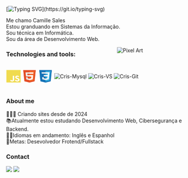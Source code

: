 [![Typing SVG](https://readme-typing-svg.demolab.com?font=Fira+Code&pause=1000&width=435&lines=Welcome+to+my+Github+profile!)](https://git.io/typing-svg)
<p> Me chamo Camille Sales <br>
Estou granduando em Sistemas da Informação. <br>                                             
Sou técnica em Informática. <br>
Sou da área de Desenvolvimento Web.
</p>
<img src="https://github.com/user-attachments/assets/3dd95ed7-9349-404f-8506-a3ad9a4cf5fb" alt="Pixel Art" align="right" width="200">

### Technologies and tools:

<div style="display: inline_block"><br>
  <img align="center" alt="Cris-Js" height="35" width="40" src="https://raw.githubusercontent.com/devicons/devicon/master/icons/javascript/javascript-plain.svg">
  <img align="center" alt="Cris-HTML" height="35" width="40" src="https://raw.githubusercontent.com/devicons/devicon/master/icons/html5/html5-original.svg">
  <img align="center" alt="Cris-CSS" height="35" width="40" src="https://raw.githubusercontent.com/devicons/devicon/master/icons/css3/css3-original.svg">
  <img align="center" alt= "Cris-Mysql" height="60" width="40" src="https://cdn.jsdelivr.net/gh/devicons/devicon/icons/mysql/mysql-original-wordmark.svg">       
  <img align="center" alt="Cris-VS" height="35" width="40" src="https://cdn.jsdelivr.net/gh/devicons/devicon/icons/vscode/vscode-original.svg">
  <img align="center" alt="Cris-Git" height="35" width="40" src="https://cdn.jsdelivr.net/gh/devicons/devicon/icons/git/git-original.svg">
</div><br>

### About me
<p> 👩🏻‍💻 Criando sites desde de 2024  <br>
📚Atualmente estou estudando Desenvolvimento Web, Cibersegurança e Backend. <br>
✍🏻Idiomas em andamento: Inglês e Espanhol <br>
🎯Metas: Desevolvedor Frotend/Fullstack</p>


    
### Contact

<div> 
  <a href="https://www.linkedin.com/in/camille-aguirre-4585b4234/b" target="_blank"><img src="https://img.shields.io/badge/-LinkedIn-%230077B5?style=for-the-badge&logo=linkedin&logoColor=white" target="_blank"></a> 
  <a href="https://mail.google.com/mail/u/0/#inbox"><img src="https://img.shields.io/badge/-Gmail-%23333?style=for-the-badge&logo=gmail&logoColor=white" target="_blank"></a>
</div>

